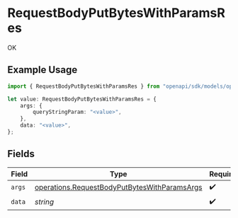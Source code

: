 # RequestBodyPutBytesWithParamsRes

OK

## Example Usage

```typescript
import { RequestBodyPutBytesWithParamsRes } from "openapi/sdk/models/operations";

let value: RequestBodyPutBytesWithParamsRes = {
    args: {
        queryStringParam: "<value>",
    },
    data: "<value>",
};
```

## Fields

| Field                                                                                                               | Type                                                                                                                | Required                                                                                                            | Description                                                                                                         |
| ------------------------------------------------------------------------------------------------------------------- | ------------------------------------------------------------------------------------------------------------------- | ------------------------------------------------------------------------------------------------------------------- | ------------------------------------------------------------------------------------------------------------------- |
| `args`                                                                                                              | [operations.RequestBodyPutBytesWithParamsArgs](../../../sdk/models/operations/requestbodyputbyteswithparamsargs.md) | :heavy_check_mark:                                                                                                  | N/A                                                                                                                 |
| `data`                                                                                                              | *string*                                                                                                            | :heavy_check_mark:                                                                                                  | N/A                                                                                                                 |